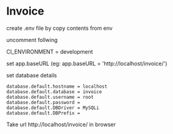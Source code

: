 # Invoice
create .env file by copy contents from env

  uncomment follwing
  
  CI_ENVIRONMENT = development
  
  set app.baseURL (eg: app.baseURL = 'http://localhost/invoice/')
  
  set database details
  
    database.default.hostname = localhost
    database.default.database = invoice
    database.default.username = root
    database.default.password = 
    database.default.DBDriver = MySQLi
    database.default.DBPrefix =
Take url http://localhost/invoice/ in browser
